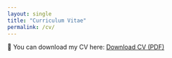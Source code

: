 ```yaml
---
layout: single
title: "Curriculum Vitae"
permalink: /cv/
---
```


📄 You can download my CV here: [Download CV (PDF)](/files/cv.pdf)

